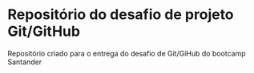 # Repositório do desafio de projeto Git/GitHub
Repositório criado para o entrega do desafio de Git/GiHub do bootcamp Santander
